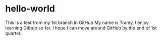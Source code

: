 # hello-world
This is a test
from my 1st branch in GitHub
My name is Tramy, I enjoy learning Github so far. I hope I can move around GitHub by the end of 1st quarter.
